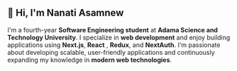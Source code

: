 
<!--
**nanati45/nanati45** is a ✨ _special_ ✨ repository because its `README.md` (this file) appears on your GitHub profile.

Here are some ideas to get you started:

- 🔭 I’m currently working on ...
- 🌱 I’m currently learning ...
- 👯 I’m looking to collaborate on ...
- 🤔 I’m looking for help with ...
- 💬 Ask me about ...
- 📫 How to reach me: ...
- 😄 Pronouns: ...
- ⚡ Fun fact: ...

-->
## 👋 Hi, I'm Nanati Asamnew

I'm a fourth-year **Software Engineering student** at **Adama Science and Technology University**. 
I specialize in **web development** and enjoy building applications using **Next.js**, **React** , **Redux**, and **NextAuth**. 
I'm passionate about developing scalable, user-friendly applications and continuously expanding my knowledge in **modern web technologies**.

